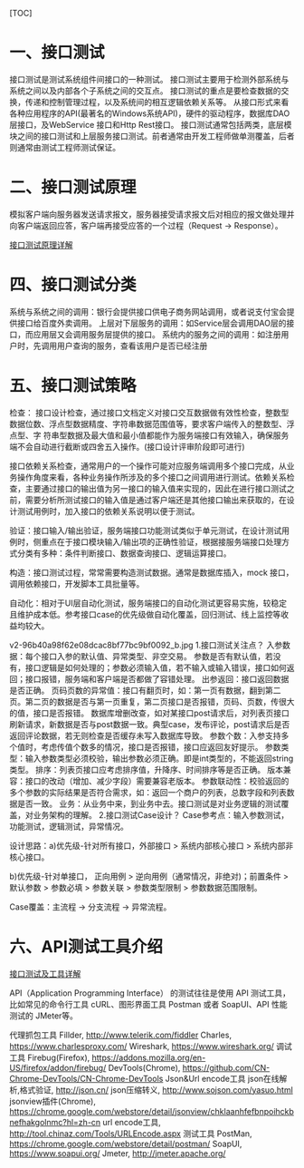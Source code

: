 [TOC]

# 一、接口测试

接口测试是测试系统组件间接口的一种测试。
接口测试主要用于检测外部系统与系统之间以及内部各个子系统之间的交互点。
接口测试的重点是要检查数据的交换，传递和控制管理过程，以及系统间的相互逻辑依赖关系等。
从接口形式来看各种应用程序的API(最著名的Windows系统API)，硬件的驱动程序，数据库DAO层接口，及WebService 接口和Http Rest接口。
接口测试通常包括两类，底层模块之间的接口测试和上层服务接口测试。前者通常由开发工程师做单测覆盖，后者则通常由测试工程师测试保证。

# 二、接口测试原理

模拟客户端向服务器发送请求报文，服务器接受请求报文后对相应的报文做处理并向客户端返回应答，客户端再接受应答的一个过程（Request -> Response）。

[接口测试原理详解](https://www.cnblogs.com/linyu51/p/13139014.html)


# 四、接口测试分类

系统与系统之间的调用：银行会提供接口供电子商务网站调用，或者说支付宝会提供接口给百度外卖调用。
上层对下层服务的调用：如Service层会调用DAO层的接口，而应用层又会调用服务层提供的接口。
系统内的服务之间的调用：如注册用户时，先调用用户查询的服务，查看该用户是否已经注册


# 五、接口测试策略

检查： 接口设计检查，通过接口文档定义对接口交互数据做有效性检查，整数型数据位数、浮点型数据精度、字符串数据范围值等，要求客户端传入的整数型、浮点型、字 符串型数据及最大值和最小值都能作为服务端接口有效输入，确保服务端不会自动进行截断或四舍五入操作。(接口设计评审阶段即可进行)

接口依赖关系检查，通常用户的一个操作可能对应服务端调用多个接口完成，从业务操作角度来看，各种业务操作所涉及的多个接口之间调用进行测试。依赖关系检 查，主要通过接口的输出值为另一接口的输入值来实现的，因此在进行接口测试之前，需要分析所测试接口的输入值是通过客户端还是其他接口输出来获取的，在设 计测试用例时，加入接口的依赖关系说明以便于测试。

验证：接口输入/输出验证，服务端接口功能测试类似于单元测试，在设计测试用例时，侧重点在于接口模块输入/输出项的正确性验证，根据接服务端接口处理方式分类有多种：条件判断接口、数据查询接口、逻辑运算接口。

构造：接口测试过程，常常需要构造测试数据。通常是数据库插入，mock 接口，调用依赖接口，开发脚本工具批量等。

自动化：相对于UI层自动化测试，服务端接口的自动化测试更容易实施，较稳定且维护成本低。参考接口case的优先级做自动化覆盖，回归测试、线上监控等收益均较大。

v2-96b40a98f62e08dcac8bf77bc9bf0092_b.jpg
1.接口测试关注点？
入参数据：每个接口入参的默认值、异常类型、非空交易。 参数是否有默认值，若没有，接口逻辑是如何处理的；参数必须输入值，若不输入或输入错误，接口如何返回；接口报错，服务端和客户端是否都做了容错处理。
出参返回：接口返回数据是否正确。
页码页数的异常值：接口有翻页时，如：第一页有数据，翻到第二页。第二页的数据是否与第一页重复，第二页接口是否报错，页码、页数，传很大的值，接口是否报错。
数据库增删改查，如对某接口post请求后，对列表页接口刷新请求，新数据是否与post数据一致。典型case，发布评论，post请求后是否返回评论数据，若无则检查是否缓存未写入数据库导致。
参数个数：入参支持多个值时，考虑传值个数多的情况，接口是否报错，接口应返回友好提示。
参数类型：输入参数类型必须校验，输出参数必须正确。即是int类型的，不能返回string类型。
排序：列表页接口应考虑排序值，升降序、时间排序等是否正确。
版本兼容：接口的改动（增加、减少字段）需要兼容老版本。
参数联动性：校验返回的多个参数的实际结果是否符合需求，如：返回一个商户的列表，总数字段和列表数据是否一致。
业务：从业务中来，到业务中去。接口测试是对业务逻辑的测试覆盖，对业务架构的理解。
2.接口测试Case设计？
Case参考点：输入参数测试，功能测试，逻辑测试，异常情况。

设计思路：a)优先级-针对所有接口，外部接口 > 系统内部核心接口 > 系统内部非核心接口。

b)优先级-针对单接口， 正向用例 > 逆向用例（通常情况，非绝对)；前置条件 > 默认参数 > 参数必填 > 参数关联 > 参数类型限制 > 参数数据范围限制。

Case覆盖：主流程 -> 分支流程 -> 异常流程。



# 六、API测试工具介绍

[接口测试及工具详解](https://blog.csdn.net/weixin_39742065/article/details/110468142)

API（Application Programming Interface） 的测试往往是使用 API 测试工具，比如常见的命令行工具 cURL、图形界面工具 Postman 或者 SoapUI、API 性能测试的 JMeter等。

代理抓包工具
Fillder, http://www.telerik.com/fiddler
Charles, https://www.charlesproxy.com/
Wireshark, https://www.wireshark.org/ 调试工具
Firebug(Firefox), https://addons.mozilla.org/en-US/firefox/addon/firebug/
DevTools(Chrome), https://github.com/CN-Chrome-DevTools/CN-Chrome-DevTools Json&Url encode工具
json在线解析,格式验证, http://json.cn/
json压缩转义, http://www.sojson.com/yasuo.html
jsonview插件(Chrome), https://chrome.google.com/webstore/detail/jsonview/chklaanhfefbnpoihckbnefhakgolnmc?hl=zh-cn
url encode工具, http://tool.chinaz.com/Tools/URLEncode.aspx 测试工具
PostMan, https://chrome.google.com/webstore/detail/postman/
SoapUI, https://www.soapui.org/
Jmeter, http://jmeter.apache.org/
